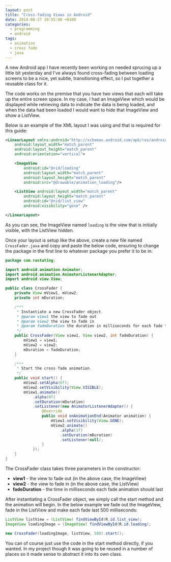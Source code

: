```yaml
---
layout: post
title: "Cross-fading Views in Android"
date: 2014-08-27 19:55:00 +0100
categories:
  - programming
  - android
tags:
  - animation
  - cross fade
  - java
---
```

A new Android app I have recently been working on needed sprucing up a little bit yesterday and I've always found cross-fading between loading screens to be a nice, yet subtle, transitioning effect, so I put together a reusable class for it.

The code works on the premise that you have two views that each will take up the entire screen space. In my case, I had an ImageView which would be displayed while retrieving data to indicate the data is being loaded, and when the data had been loaded I would want to hide that ImageView and show a ListView.

Below is an example of the XML layout I was using and that is required for this guide:

```xml
<LinearLayout xmlns:android="http://schemas.android.com/apk/res/android"
    android:layout_width="match_parent"
    android:layout_height="match_parent"
    android:orientation="vertical">

    <ImageView
        android:id="@+id/loading"
        android:layout_width="match_parent"
        android:layout_height="match_parent"
        android:src="@drawable/animation_loading"/>

    <ListView android:layout_width="match_parent"
        android:layout_height="match_parent"
        android:id="@+id/list_view"
        android:visibility="gone" />

</LinearLayout>
```

As you can see, the ImageView named `loading` is the view that is initially visible, with the ListView hidden.

Once your layout is setup like the above, create a new file named `CrossFader.java` and copy and paste the below code, ensuring to change the package in the first line to whatever package you prefer it to be in:

```java
package com.rastating;

import android.animation.Animator;
import android.animation.AnimatorListenerAdapter;
import android.view.View;

public class CrossFader {
    private View mView1, mView2;
    private int mDuration;

    /***
     * Instantiate a new CrossFader object.
     * @param view1 the view to fade out
     * @param view2 the view to fade in
     * @param fadeDuration the duration in milliseconds for each fade to last
     */
    public CrossFader(View view1, View view2, int fadeDuration) {
        mView1 = view1;
        mView2 = view2;
        mDuration = fadeDuration;
    }

    /***
     * Start the cross-fade animation.
     */
    public void start() {
        mView2.setAlpha(0f);
        mView2.setVisibility(View.VISIBLE);
        mView1.animate()
            .alpha(0f)
            .setDuration(mDuration)
            .setListener(new AnimatorListenerAdapter() {
                @Override
                public void onAnimationEnd(Animator animation) {
                    mView1.setVisibility(View.GONE);
                    mView2.animate()
                        .alpha(1f)
                        .setDuration(mDuration)
                        .setListener(null);
                }
            });
    }
}
```

The CrossFader class takes three parameters in the constructor:

-    **view1** - the view to fade out (in the above case, the ImageView)
-    **view2** - the view to fade in (in the above case, the ListView)
-    **fadeDuration** - the time in milliseconds each fade animation should last

After instantiating a CrossFader object, we simply call the start method and the animation will begin. In the below example we fade out the ImageView, fade in the ListView and make each fade last 500 milliseconds:

```java
ListView listView = (ListView) findViewById(R.id.list_view);
ImageView loadingImage = (ImageView) findViewById(R.id.loading);

new CrossFader(loadingImage, listView, 500).start();
```

You can of course just use the code in the start method directly, if you wanted. In my project though it was going to be reused in a number of places so it made sense to abstract it into its own class.
